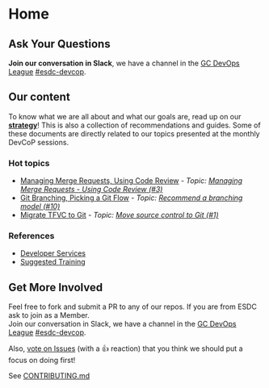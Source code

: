 # Home

## Ask Your Questions

**Join our conversation in Slack**, we have a channel in the [GC DevOps League](https://gcdevopsleague.slack.com) [#esdc-devcop](https://gcdevopsleague.slack.com/messages/CKS45C1ST/).

## Our content

To know what we are all about and what our goals are, read up on our **[strategy](strategy/overview.md)**!
This is also a collection of recommendations and guides. Some of these documents are directly related to our topics presented at the monthly DevCoP sessions.

### Hot topics

- [Managing Merge Requests, Using Code Review](/source_management/merging-review.md) - _Topic: [Managing Merge Requests - Using Code Review (#3)](https://github.com/esdc-devcop/esdc-devcop.github.io/issues/3)_
- [Git Branching, Picking a Git Flow](https://esdc-devcop.github.io/recommendations/source_management/git-branching.md) - _Topic: [Recommend a branching model (#10)](https://github.com/esdc-devcop/esdc-devcop.github.io/issues/10)_
- [Migrate TFVC to Git](https://esdc-devcop.github.io/guides/source-control/tfvc-to-git.html) - _Topic: [Move source control to Git (#1)](https://github.com/esdc-devcop/strategy/issues/1)_

### References

- [Developer Services](references/developer-services.md)
- [Suggested Training](references/suggested-training.md)

## Get More Involved

Feel free to fork and submit a PR to any of our repos.
If you are from ESDC ask to join as a Member.  
Join our conversation in Slack, we have a channel in the [GC DevOps League](https://gcdevopsleague.slack.com) [#esdc-devcop](https://gcdevopsleague.slack.com/messages/CKS45C1ST/).  

Also, [vote on Issues](https://github.com/esdc-devcop/esdc-devcop.github.io/issues?q=is%3Aissue+is%3Aopen+sort%3Areactions-%2B1-desc) (with a :+1: reaction) that you think we should put a focus on doing first!

See [CONTRIBUTING.md](CONTRIBUTING.md)